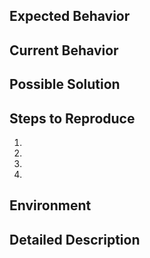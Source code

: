 
## Expected Behavior
<!--- MANDATORY -->
<!--- Tell us what should happen -->

## Current Behavior
<!--- MANDATORY -->
<!--- Tell us what happens instead of the expected behavior -->

## Possible Solution
<!--- Suggest a fix/reason for the bug, -->

## Steps to Reproduce
<!--- Provide a link to a live example, or an unambiguous set of steps to -->
<!--- reproduce this bug. Include code to reproduce, if relevant -->
1.
2.
3.
4.

## Environment
<!--- OPTIONAL -->
<!--- Branch, US, OS or Where and what were you trying to accomplish? -->

## Detailed Description
<!--- OPTIONAL -->
<!--- Provide a detailed description of the change or addition you are proposing -->


